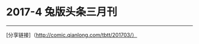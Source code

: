 2017-4  兔版头条三月刊
==========================

--------------------------------------------



[分享链接]（http://comic.qianlong.com/tbtt/201703/）